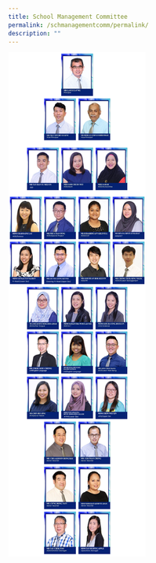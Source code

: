 ```yaml
---
title: School Management Committee
permalink: /schmanagementcomm/permalink/
description: ""
---
```

![](/images/smc_2023.jpg)
